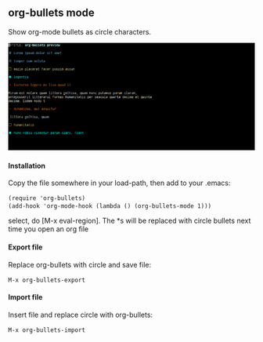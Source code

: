 ## org-bullets mode
Show org-mode bullets as circle characters.

![screenshot](https://github.com/hico-horiuchi/org-bullets/raw/master/screenshot.png)

#### Installation
Copy the file somewhere in your load-path, then add to your .emacs:

    (require 'org-bullets)
    (add-hook 'org-mode-hook (lambda () (org-bullets-mode 1)))

select, do [M-x eval-region]. The *s will be replaced with circle bullets next time you open an org file

#### Export file
Replace org-bullets with circle and save file:

    M-x org-bullets-export

#### Import file
Insert file and replace circle with org-bullets:

    M-x org-bullets-import
